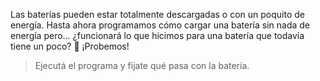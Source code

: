 <gs-attire attire-url="https://raw.githubusercontent.com/MumukiProject/mumuki-guia-gobstones-laboratorio/master/assets/attires/config_1581968342462.json"></gs-attire>

<gs-toolbox toolbox-url="https://raw.githubusercontent.com/MumukiProject/mumuki-guia-gobstones-brazos-roboticos/master/assets/toolbox_1581090983723.xml"></gs-toolbox>

Las baterías pueden estar totalmente descargadas o con un poquito de energía. Hasta ahora programamos cómo cargar una batería sin nada de energía pero… ¿funcionará lo que hicimos para una batería que todavía tiene un poco? :thinking: ¡Probemos!

> Ejecutá el programa y fijate qué pasa con la batería. 